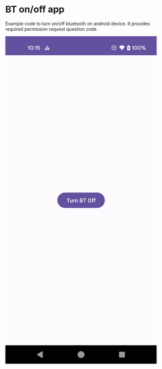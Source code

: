 # BT on/off app
Example code to turn on/off bluetooth on android device. It provides required permission request question code.

![AppScrenShot](/docs/assets/app.png)